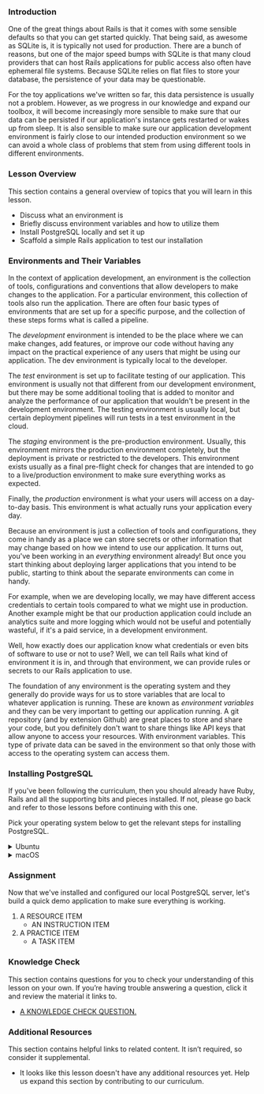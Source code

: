 ### Introduction

One of the great things about Rails is that it comes with some sensible defaults so that you can get started quickly. That being said, as awesome as SQLite is, it is typically not used for production. There are a bunch of reasons, but one of the major speed bumps with SQLite is that many cloud providers that can host Rails applications for public access also often have ephemeral file systems. Because SQLite relies on flat files to store your database, the persistence of your data may be questionable.

For the toy applications we've written so far, this data persistence is usually not a problem. However, as we progress in our knowledge and expand our toolbox, it will become increasingly more sensible to make sure that our data can be persisted if our application's instance gets restarted or wakes up from sleep. It is also sensible to make sure our application development environment is fairly close to our intended production environment so we can avoid a whole class of problems that stem from using different tools in different environments.

### Lesson Overview

This section contains a general overview of topics that you will learn in this lesson.

- Discuss what an environment is
- Briefly discuss environment variables and how to utilize them
- Install PostgreSQL locally and set it up
- Scaffold a simple Rails application to test our installation

### Environments and Their Variables

In the context of application development, an environment is the collection of tools, configurations and conventions that allow developers to make changes to the application. For a particular environment, this collection of tools also run the application. There are often four basic types of environments that are set up for a specific purpose, and the collection of these steps forms what is called a pipeline.

The *development* environment is intended to be the place where we can make changes, add features, or improve our code without having any impact on the practical experience of any users that might be using our application. The dev environment is typically local to the developer.

The *test* environment is set up to facilitate testing of our application. This environment is usually not that different from our development environment, but there may be some additional tooling that is added to monitor and analyze the performance of our application that wouldn't be present in the development environment. The testing environment is usually local, but certain deployment pipelines will run tests in a test environment in the cloud.

The *staging* environment is the pre-production environment. Usually, this environment mirrors the production environment completely, but the deployment is private or restricted to the developers. This environment exists usually as a final pre-flight check for changes that are intended to go to a live/production environment to make sure everything works as expected.

Finally, the *production* environment is what your users will access on a day-to-day basis. This environment is what actually runs your application every day.

Because an environment is just a collection of tools and configurations, they come in handy as a place we can store secrets or other information that may change based on how we intend to use our application. It turns out, you've been working in an *everything* environment already! But once you start thinking about deploying larger applications that you intend to be public, starting to think about the separate environments can come in handy.

For example, when we are developing locally, we may have different access credentials to certain tools compared to what we might use in production. Another example might be that our production application could include an analytics suite and more logging which would not be useful and potentially wasteful, if it's a paid service, in a development environment.

Well, how exactly does our application know what credentials or even bits of software to use or not to use? Well, we can tell Rails what kind of environment it is in, and through that environment, we can provide rules or secrets to our Rails application to use.

The foundation of any environment is the operating system and they generally do provide ways for us to store variables that are local to whatever application is running. These are known as *environment variables* and they can be very important to getting our application running. A git repository (and by extension Github) are great places to store and share your code, but you definitely don't want to share things like API keys that allow anyone to access your resources. With environment variables. This type of private data can be saved in the environment so that only those with access to the operating system can access them.

### Installing PostgreSQL

If you've been following the curriculum, then you should already have Ruby, Rails and all the supporting bits and pieces installed. If not, please go back and refer to those lessons before continuing with this one.

Pick your operating system below to get the relevant steps for installing PostgreSQL.

<details markdown="block">
<summary class="dropDown-header">Ubuntu
</summary>

Content here

</details>

<details markdown="block">
<summary class="dropDown-header">macOS
</summary>

Content here

</details>

### Assignment
Now that we've installed and configured our local PostgreSQL server, let's build a quick demo application to make sure everything is working.

<div class="lesson-content__panel" markdown="1">

1.  A RESOURCE ITEM
    *   AN INSTRUCTION ITEM
2. A PRACTICE ITEM
    * A TASK ITEM
</div>

### Knowledge Check

This section contains questions for you to check your understanding of this lesson on your own. If you’re having trouble answering a question, click it and review the material it links to.

*   <a class="knowledge-check-link" href="A KNOWLEDGE CHECK URL">A KNOWLEDGE CHECK QUESTION.</a>

### Additional Resources

This section contains helpful links to related content. It isn’t required, so consider it supplemental.

*   It looks like this lesson doesn't have any additional resources yet. Help us expand this section by contributing to our curriculum.

